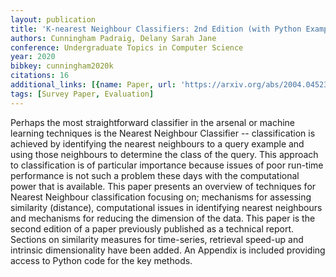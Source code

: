 ```yaml
---
layout: publication
title: 'K-nearest Neighbour Classifiers: 2nd Edition (with Python Examples)'
authors: Cunningham Padraig, Delany Sarah Jane
conference: Undergraduate Topics in Computer Science
year: 2020
bibkey: cunningham2020k
citations: 16
additional_links: [{name: Paper, url: 'https://arxiv.org/abs/2004.04523'}]
tags: [Survey Paper, Evaluation]
---
```

Perhaps the most straightforward classifier in the arsenal or machine
learning techniques is the Nearest Neighbour Classifier -- classification is
achieved by identifying the nearest neighbours to a query example and using
those neighbours to determine the class of the query. This approach to
classification is of particular importance because issues of poor run-time
performance is not such a problem these days with the computational power that
is available. This paper presents an overview of techniques for Nearest
Neighbour classification focusing on; mechanisms for assessing similarity
(distance), computational issues in identifying nearest neighbours and
mechanisms for reducing the dimension of the data.
  This paper is the second edition of a paper previously published as a
technical report. Sections on similarity measures for time-series, retrieval
speed-up and intrinsic dimensionality have been added. An Appendix is included
providing access to Python code for the key methods.